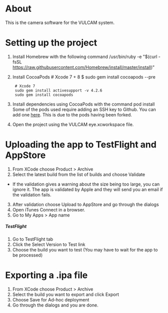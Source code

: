 # About
This is the camera software for the VULCAM system.

# Setting up the project

1. Install Homebrew with the following command
        /usr/bin/ruby -e "$(curl -fsSL https://raw.githubusercontent.com/Homebrew/install/master/install)"
2. Install CocoaPods
        # Xcode 7 + 8
        $ sudo gem install cocoapods --pre

        # Xcode 7
        sudo gem install activesupport -v 4.2.6
        sudo gem install cocoapods
3. Install dependencies using CocoaPods with the command
        pod install
Some of the pods used require adding an SSH key to Github. You can add one [here](https://github.com/settings/keys). This is due to the pods having been forked.

4. Open the project using the VULCAM eye.xcworkspace file.

# Uploading the app to TestFlight and AppStore

1. From XCode choose Product > Archive
2. Select the latest build from the list of builds and choose Validate
- If the validation gives a warning about the size being too large, you can ignore it.
The app is validated by Apple and they will send you an email if the validation fails.
3. After validation choose Upload to AppStore and go through the dialogs
4. Open iTunes Connect in a browser.
5. Go to My Apps > App name

##### TestFlight
1. Go to TestFlight tab
2. Click the Select Version to Test link
3. Choose the build you want to test (You may have to wait for the app to be processed)


# Exporting a .ipa file

1. From XCode choose Product > Archive
2. Select the build you want to export and click Export
3. Choose Save for Ad-hoc deployment
4. Go through the dialogs and you are done.
